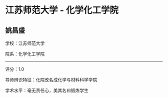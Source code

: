 # 江苏师范大学 - 化学化工学院

## 姚昌盛

学校：江苏师范大学

院系：化学化工学院

* * *

评分：1.0

导师辨识特征：化院改名成化学与材料科学学院

学术水平：毫无责任心，美其名曰锻炼学生
